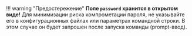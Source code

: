 !!! warning "Предостережение"
    __Поле `password` хранится в открытом виде!__  Для минимизации риска
    компрометации пароля, не указывайте его в конфигурационных файлах
    или параметрах командной строки. В этом случае он будет запрошен
    после запуска команды (prompt-ввод).
